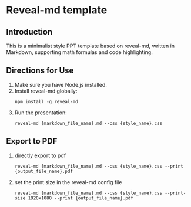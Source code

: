 # Reveal-md template

## Introduction

This is a minimalist style PPT template based on reveal-md, written in Markdown, supporting math formulas and code highlighting.

## Directions for Use

1. Make sure you have Node.js installed.
2. Install reveal-md globally:
   ```
   npm install -g reveal-md
   ```
3. Run the presentation:
   ```
   reveal-md {markdown_file_name}.md --css {style_name}.css
   ```


## Export to PDF
1. directly export to pdf
   ```
   reveal-md {markdown_file_name}.md --css {style_name}.css --print {output_file_name}.pdf
   ```
2. set the print size in the reveal-md config file
   ```
   reveal-md {markdown_file_name}.md --css {style_name}.css --print-size 1920x1080 --print {output_file_name}.pdf
   ```

